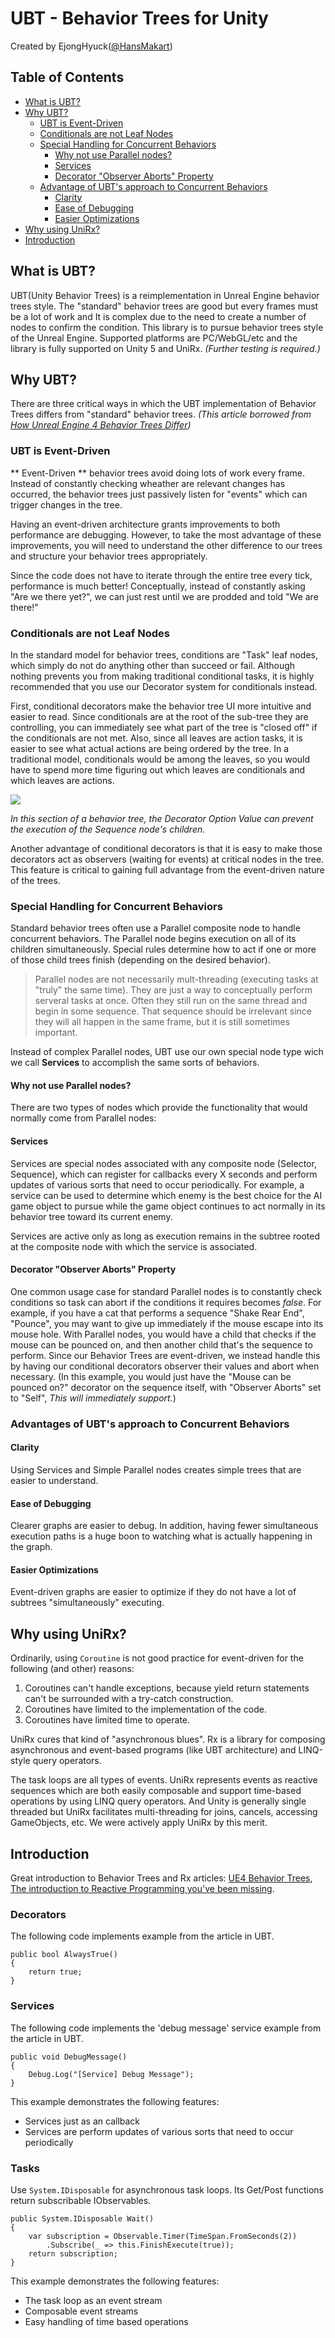 # UBT - Behavior Trees for Unity
Created by EjongHyuck([@HansMakart](https://twitter.com/HansMakart))


## Table of Contents
- [What is UBT?](#what-is-ubt)
- [Why UBT?](#why-ubt)
  - [UBT is Event-Driven](#ubt-is-event-driven)
  - [Conditionals are not Leaf Nodes](#conditionals-are-not-leaf-nodes)
  - [Special Handling for Concurrent Behaviors](#special-handling-for-concurrent-behaviors)
     - [Why not use Parallel nodes?](#why-not-use-parallel-nodes)
	 - [Services](#Services)
	 - [Decorator "Observer Aborts" Property](#decorator-observer-aborts-property)
  - [Advantage of UBT's approach to Concurrent Behaviors](#advantage-of-ubts-approach-to-concurrent-behaviors)
     - [Clarity](#clarity)
	 - [Ease of Debugging](#ease-of-debugging)
	 - [Easier Optimizations](#easier-optimizations)
- [Why using UniRx?](#why-using-unirx)
- [Introduction](#introduction)


## What is UBT?
UBT(Unity Behavior Trees) is a reimplementation in Unreal Engine behavior trees style.
The "standard" behavior trees are good but every frames must be a lot of work and It is complex due to the need to create a number of nodes to confirm the condition.
This library is to pursue behavior trees style of the Unreal Engine.
Supported platforms are PC/WebGL/etc and the library is fully supported on Unity 5 and UniRx. *(Further testing is required.)*


## Why UBT?
There are three critical ways in which the UBT implementation of Behavior Trees differs from "standard" behavior trees.
*(This article borrowed from [How Unreal Engine 4 Behavior Trees Differ](https://docs.unrealengine.com/latest/INT/Engine/AI/BehaviorTrees/HowUE4BehaviorTreesDiffer/index.html))*

### UBT is Event-Driven
** Event-Driven ** behavior trees avoid doing lots of work every frame.
Instead of constantly checking wheather are relevant changes has occurred, the behavior trees just passively listen for "events" which can trigger changes in the tree.

Having an event-driven architecture grants improvements to both performance are debugging.
However, to take the most advantage of these improvements, you will need to understand the other difference to our trees and structure your behavior trees appropriately.

Since the code does not have to iterate through the entire tree every tick, performance is much better!
Conceptually, instead of constantly asking "Are we there yet?", we can just rest until we are prodded and told "We are there!"


### Conditionals are not Leaf Nodes
In the standard model for behavior trees, conditions are "Task" leaf nodes, which simply do not do anything other than succeed or fail.
Although nothing prevents you from making traditional conditional tasks, it is highly recommended that you use our Decorator system for conditionals instead.

First, conditional decorators make the behavior tree UI more intuitive and easier to read.
Since conditionals are at the root of the sub-tree they are controlling, you can immediately see what part of the tree is "closed off" if the conditionals are not met.
Also, since all leaves are action tasks, it is easier to see what actual actions are being ordered by the tree.
In a traditional model, conditionals would be among the leaves, so you would have to spend more time figuring out which leaves are conditionals and which leaves are actions.

![](https://bytebucket.org/ejonghyuck/unitybehaviortree/raw/d7386412841e6e802c5003074915cda8607a25c4/Resources/ubt_1.png?token=db40c7d023ebca33c655012932f368785878c3f0)

*In this section of a behavior tree, the Decorator Option Value can prevent the execution of the Sequence node's children.*

Another advantage of conditional decorators is that it is easy to make those decorators act as observers (waiting for events) at critical nodes in the tree.
This feature is critical to gaining full advantage from the event-driven nature of the trees.


### Special Handling for Concurrent Behaviors
Standard behavior trees often use a Parallel composite node to handle concurrent behaviors.
The Parallel node begins execution on all of its children simultaneously.
Special rules determine how to act if one or more of those child trees finish (depending on the desired behavior).

> Parallel nodes are not necessarily mult-threading (executing tasks at "truly" the same time).
> They are just a way to conceptually perform serveral tasks at once.
> Often they still run on the same thread and begin in some sequence.
> That sequence should be irrelevant since they will all happen in the same frame, but it is still sometimes important.

Instead of complex Parallel nodes, UBT use our own special node type wich we call **Services** to accomplish the same sorts of behaviors.

#### Why not use Parallel nodes?
There are two types of nodes which provide the functionality that would normally come from Parallel nodes:

#### Services
Services are special nodes associated with any composite node (Selector, Sequence), which can register for callbacks every X seconds and perform updates of various sorts that need to occur periodically.
For example, a service can be used to determine which enemy is the best choice for the AI game object to pursue while the game object continues to act normally in its behavior tree toward its current enemy.

Services are active only as long as execution remains in the subtree rooted at the composite node with which the service is associated.

#### Decorator "Observer Aborts" Property
One common usage case for standard Parallel nodes is to constantly check conditions so task can abort if the conditions it requires becomes *false*.
For example, if you have a cat that performs a sequence "Shake Rear End", "Pounce", you may want to give up immediately if the mouse escape into its mouse hole.
With Parallel nodes, you would have a child that checks if the mouse can be pounced on, and then another child that's the sequence to perform.
Since our Behavior Trees are event-driven, we instead handle this by having our conditional decorators observer their values and abort when necessary.
(In this example, you would just have the "Mouse can be pounced on?" decorator on the sequence itself, with "Observer Aborts" set to "Self", *This will immediately support.*)


### Advantages of UBT's approach to Concurrent Behaviors

#### Clarity
Using Services and Simple Parallel nodes creates simple trees that are easier to understand.

#### Ease of Debugging
Clearer graphs are easier to debug.
In addition, having fewer simultaneous execution paths is a huge boon to watching what is actually happening in the graph.

#### Easier Optimizations
Event-driven graphs are easier to optimize if they do not have a lot of subtrees "simultaneously" executing.


## Why using UniRx?
Ordinarily, using `Coroutine` is not good practice for event-driven for the following (and other) reasons:

1. Coroutines can't handle exceptions, because yield return statements can't be surrounded with a try-catch construction.
2. Coroutines have limited to the implementation of the code.
3. Coroutines have limited time to operate.

UniRx cures that kind of "asynchronous blues".
Rx is a library for composing asynchronous and event-based programs (like UBT architecture) and LINQ-style query operators.

The task loops are all types of events.
UniRx represents events as reactive sequences which are both easily composable and support time-based operations by using LINQ query operators.
And Unity is generally single threaded but UniRx facilitates multi-threading for joins, cancels, accessing GameObjects, etc.
We were actively apply UniRx by this merit.


## Introduction
Great introduction to Behavior Trees and Rx articles: [UE4 Behavior Trees](https://docs.unrealengine.com/latest/INT/Engine/AI/BehaviorTrees/index.html), [The introduction to Reactive Programming you've been missing](https://gist.github.com/staltz/868e7e9bc2a7b8c1f754).

### Decorators
The following code implements example from the article in UBT.
```
public bool AlwaysTrue()
{
    return true;
}
```

### Services
The following code implements the 'debug message' service example from the article in UBT.
```
public void DebugMessage()
{
    Debug.Log("[Service] Debug Message");
}
```
This example demonstrates the following features:

- Services just as an callback
- Services are perform updates of various sorts that need to occur periodically

### Tasks
Use `System.IDisposable` for asynchronous task loops.
Its Get/Post functions return subscribable IObservables.
```
public System.IDisposable Wait()
{
    var subscription = Observable.Timer(TimeSpan.FromSeconds(2))
        .Subscribe(_ => this.FinishExecute(true));
    return subscription;
}
```
This example demonstrates the following features:

- The task loop as an event stream
- Composable event streams
- Easy handling of time based operations